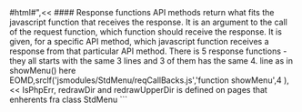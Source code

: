<?php
use function actors\srclf;
use function actors\srcf;

return ["<!<div class='auto80'>#html#</div>",<<<EOMD
## NNNAPI

[nnn](https://github.com/jarun/nnn/wiki) is a text-based linux file manager that is keyboard operated and has some intuitive keys for common file operations.  
One of its characteristics is that it is menuless and therefore easy, GUI-wise, to imitate as a dialog menu in a browser.  

The dialog menu is javascript based and serviced by NNNAPI in php.  

It is the data/pages directory tree that the dialog menu can pan around in, but file operations are complex and involve css/, js/, pages/ and img/pages as well. File operations such as create, rename and delete can include several files and/or their contents - things that would be tedious and easy to do wrong manually are thus ensured to be done consistently.  

To return is used in the following about echo in the PHP API source code - because it is, seen from the javascript function that handles the response, a return from the  API call.

### PHP structuring
NNNAPI.php is the largest file in HocusPocus - and the one that has undergone the most tedious restructuring.  

The old-fashioned true/false return values for PHP file operations functions are not used - it has been tested that PHP 8 can throw source code line number decorated exceptions instead - it's probably not wildly detailed with 'stat failed', but rather that than the uncertainty of the correctness of 100s of lines of home-made falbalas.  

All api calls are a method and there are no methods that are not an api call - most api calls delegate to functions - void for file operations and boolean for self-echoing context tests.  
Functions for context testing about ownership, file types and syntax etc. are logical or coupled domino bricks that keeps falling as long as false is returned. A true stops futher step in the API method with a return and with the notorious true returning test having echoed the message which will be caught by javascript.  
This entails some use of the operand _not_, because the test statement itself is semantically kept free from negation. A test's return value is the answer to its statement.
EOMD,srclf('progs/NNNAPI.php','function mv\(\)','^$'),<<<EOMD
$srcExpl

hasWriteAccess() returns false if something implicitly does not have write permission to here \$selDataPath. Therefore operator '!' to bail out on hasWriteAccess() returning false. A message will be outputted with echo in hasWriteAccess() - but only if it returns false. This means that it can only be used for bail out with the prefix '!' because otherwise javascript will not receive feedback about incorrect context.  
This is the case with all tests - the individual test must be used either with or without negation - but always the same.
</div>

#### Response functions

API methods return what fits the javascript function that receives the response. It is an argument to the call of the request function, which function should receive the response. It is given, for a specific API method, which javascript function receives a response from that particular API method.

There is  5 response functions - they all starts with the same 3 lines and 3 of them has the same 4. line as in showMenu() here
 
EOMD,srclf('jsmodules/StdMenu/reqCallBacks.js','function showMenu',4 ),<<<EOMD

API feedback can be divided into two groups.
- the file list is redrawed
- status line notification

APIs returns a string, a JSON encoded array of two strings or, in the case of the file list, a JSON encoded array of arrays.

EOMD,srclf('jsmodules/StdMenu/reqCallBacks.js','function catchResp','^$' ),<<<EOMD
$srcExpl

Parse error occurs when PHP throws one of the fatal errors that cannot be caught in an exception handler. It is then printed in raw format on the status line.
</div>

IsPhpErr, redrawDir and redrawUpperDir is defined on pages that enherents fra class StdMenu

```
 <script>
   const isPHPErr='errOrConf';
   const redrawDir='redrawDir';
   const redrawUpperDir='redrawUpperDir';
```

EOMD,srcf('defines.php','IS_PHP_ERR',1,'CONFIRM_COMMAND',1),<<<EOMD

These 2 constant names with same value is used in PHP to 2 things.

#### Exception
EOMD,srcf('index.php','catch',10),<<<EOMD

HocusPocus has the php.ini settings that enable functions such as copy, mv, chmod, chgrp etc. which is documented at https://www.php.net/ to be able to return false on error, to never return false, but throw an exception.

#### Feedback on performed operation

```
echo json_encode([CONFIRM_COMMAND,'message about it']);
```
For some operations, the status line message is too much noise as the change is immediately reflected in the file list or the status line's file info. Such operations has this as forwarding response function

EOMD,srclf('jsmodules/StdMenu/reqCallBacks.js','function nopJSCommand','^$'),<<<EOMD

And the API can just return this.

```
echo json_encode([REDRAW_DIR,'']);
```

#### \$_GET argumenter

General keys in the \$_GET argument in API methods:
- 'selname'
    - denotes which file is selected in the dialog menu's list. 
- 'txtinput' 
    - the answer, which the prompt, in a command in the dialog menu, has recieved.
- 'curdir'
    - current directory for dirlist in the dialog menu - it starts with pages/ and thus addresses from data/ in webdir and is also path in webdir for pages class.
    
#### About variable names 

\$\_GET keys is used as prefix to variable names the way [PHP extract](https://www.php.net/manual/en/function.extract.php) makes it with EXTR_PREFIX_ALL,'_GET-key_'  

Names [PHP pathinfo](https://www.php.net/manual/en/function.pathinfo.php) uses
- 'basename' is 'filename' dot 'extension'
- in 'dirname', which has no trailing slash, is 'basename' 

Following has relevans
- \$selname_basename
- \$selname_extension
- \$selname_filename
- \$txtinput_basename
- \$txtinput_extension
- \$txtinput_filename
- \$curdir_dirname
- \$curdir_basename

Some way to  create those variables 
```
extract(\$_GET['txtinput'],EXTR_PREFIX_ALL,'txtinput');
\$txtinput_ext = \$txtinput_extension ?? ''
```
$srcExpl

txtinput_extension is missing if \$\_GET['txtinput'] do not have a dot - \$txtinput_ext is created because that spans better over ambiguous algoritms in source code.  
It is used for input verification - it is determined that directories must not contain periods and data file names must have the extension '.md' or '.php'
</div>

#### Composite variable names

```
\$selPath = \$_GET['curdir'].'/'.\$_GET['selname'];
\$selDataPath = 'data/'.\$_GET['curdir'].'/'.\$_GET['selname'];
\$imgSelPath = 'img/'.\$_GET['curdir']."/\$selname_filename";
\$txtinputPath = \$_GET['curdir'].'/'.\$_GET['txtinput'];
\$txtinputDataPath = 'data/'.\$_GET['curdir'].'/'.\$_GET['txtinput'];
```




### toc
- [edit](edit)
- [emptyTrash](emptyTrash)
- [ls](ls)
- [mkDir](mkDir)
- [mv](mv)
- [mvDir](mvDir)
- [newFile](newFile)
- [rm](rm)
- [rmDir](rmDir)
- [saveFile](saveFile)
- [setSessionVar](setSessionVar)
- [undoTrash](undoTrash)


EOMD,actors\tocNavigate($func)];